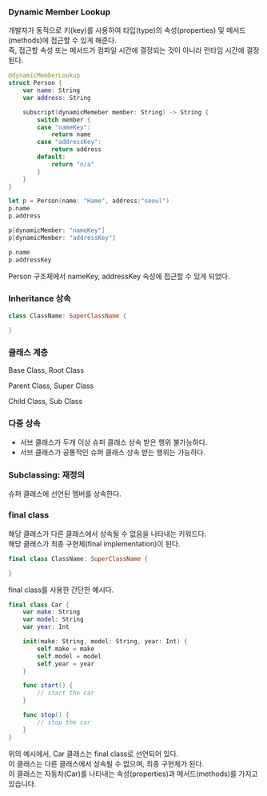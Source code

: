 ### Dynamic Member Lookup

개발자가 동적으로 키(key)를 사용하여 타입(type)의 속성(properties) 및
메서드(methods)에 접근할 수 있게 해준다.<br>
즉, 접근할 속성 또는 메서드가 컴파일 시간에 결정되는 것이 아니라 런타임 시간에 결정된다.

```swift
@dynamicMemberLookup
struct Person {
    var name: String
    var address: String

    subscript(dynamicMemeber member: String) -> String {
        switch member {
        case "nameKey":
            return name
        case "addressKey":
            return address
        default:
            return "n/a"
        }
    }
}

let p = Person(name: "Hame", address:"seoul")
p.name
p.address

p[dynamicMember: "nameKey"]
p[dynamicMember: "addressKey"]

p.name
p.addressKey
```
Person 구조체에서 nameKey, addressKey 속성에 접근할 수 있게 되었다.

### Inheritance 상속

```swift
class ClassName: SuperClassName {

}
```

### 클래스 계층

Base Class, Root Class

Parent Class, Super Class

Child Class, Sub Class

### 다중 상속

- 서브 클래스가 두개 이상 슈퍼 클래스 상속 받은 행위 불가능하다.
- 서브 클래스가 공통적인 슈퍼 클래스 상속 받는 행위는 가능하다.

### Subclassing: 재정의

슈퍼 클래스에 선언된 멤버를 상속한다.

### final class
해당 클래스가 다른 클래스에서 상속될 수 없음을 나타내는 키워드다.<br>
해당 클래스가 최종 구현체(final implementation)이 된다.

```swift
final class ClassName: SuperClassName {

}
```

final class를 사용한 간단한 예시다.
```swift
final class Car {
    var make: String
    var model: String
    var year: Int

    init(make: String, model: String, year: Int) {
        self.make = make
        self.model = model
        self.year = year
    }

    func start() {
        // start the car
    }

    func stop() {
        // stop the car
    }
}
```
위의 예시에서, Car 클래스는 final class로 선언되어 있다.<br>
이 클래스는 다른 클래스에서 상속될 수 없으며, 최종 구현체가 된다.<br>
이 클래스는 자동차(Car)를 나타내는 속성(properties)과 메서드(methods)를 가지고
있습니다.
